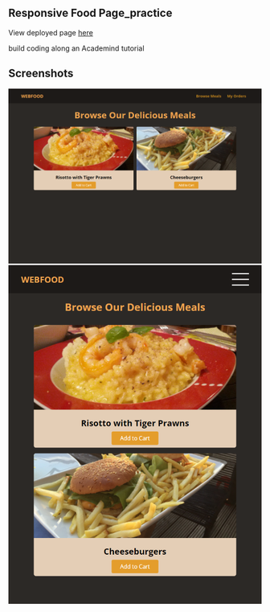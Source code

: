 ## Responsive Food Page_practice

View deployed page [here](https://terrence-me.github.io/Academind_responsive-food-page/)

build coding along an Academind tutorial

## Screenshots

![Screenshot](images/Desktop.png)
![Screenshot](images/Mobile.png)
